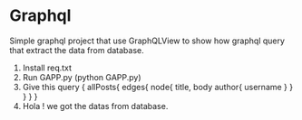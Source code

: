 # Graphql


Simple graphql project that use GraphQLView to show how graphql query that extract the data from database.

1. Install req.txt
2. Run GAPP.py (python GAPP.py)
3. Give this query 
                    {
            allPosts{
                edges{
                node{
                    title, body
                    author{
                    username
                    }
                }
                }
            }
            }
4. Hola ! we got the datas from database.
